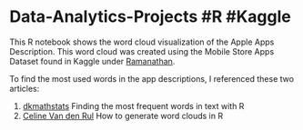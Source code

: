 # Data-Analytics-Projects #R #Kaggle
This R notebook shows the word cloud visualization of the Apple Apps Description. This word cloud was created using the Mobile Store Apps Dataset found in Kaggle under [Ramanathan](https://www.kaggle.com/datasets/ramamet4/app-store-apple-data-set-10k-apps).

To find the most used words in the app descriptions, I referenced these two articles:

1.    [dkmathstats](https://dk81.github.io/dkmathstats_site/rtext-freq-words.html)  Finding the most frequent words in text with R
2.    [Celine Van den Rul](https://towardsdatascience.com/create-a-word-cloud-with-r-bde3e7422e8a)  How to generate word clouds in R
